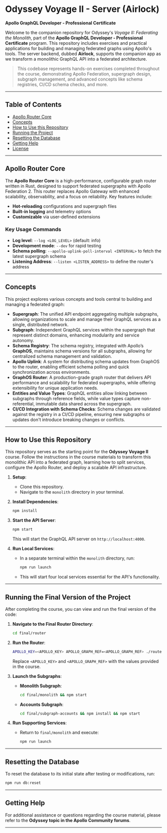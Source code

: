 # Odyssey Voyage II - Server (Airlock)

**Apollo GraphQL Developer - Professional Certificate**

Welcome to the companion repository for Odyssey's *Voyage II: Federating the Monolith*, part of the **Apollo GraphQL Developer - Professional Certificate** program. This repository includes exercises and practical applications for building and managing federated graphs using Apollo's tools. The server backend, dubbed **Airlock**, supports the companion app as we transform a monolithic GraphQL API into a federated architecture.

> This codebase represents hands-on exercises completed throughout the course, demonstrating Apollo Federation, supergraph design, subgraph management, and advanced concepts like schema registries, CI/CD schema checks, and more.

---

## Table of Contents
- [Apollo Router Core](#apollo-router-core)
- [Concepts](#concepts)
- [How to Use this Repository](#how-to-use-this-repository)
- [Running the Project](#running-the-project)
- [Resetting the Database](#resetting-the-database)
- [Getting Help](#getting-help)
- [License](#license)

---

## Apollo Router Core

The **Apollo Router Core** is a high-performance, configurable graph router written in Rust, designed to support federated supergraphs with Apollo Federation 2. This router replaces Apollo Gateway with enhanced scalability, observability, and a focus on reliability. Key features include:

- **Hot-reloading** configurations and supergraph files
- **Built-in logging** and telemetry options
- **Customizable** via user-defined extensions

### Key Usage Commands
- **Log level**: `--log <LOG_LEVEL>` (default: info)
- **Development mode**: `--dev` for rapid testing
- **Schema polling**: `--apollo-uplink-poll-interval <INTERVAL>` to fetch the latest supergraph schema
- **Listening Address**: `--listen <LISTEN_ADDRESS>` to define the router's address

---

## Concepts

This project explores various concepts and tools central to building and managing a federated graph:

- **Supergraph**: The unified API endpoint aggregating multiple subgraphs, allowing organizations to scale and manage their GraphQL services as a single, distributed network.
- **Subgraph**: Independent GraphQL services within the supergraph that represent distinct domains, enhancing modularity and service autonomy.
- **Schema Registry**: The schema registry, integrated with Apollo’s **GraphOS**, maintains schema versions for all subgraphs, allowing for centralized schema management and validation.
- **Apollo Uplink**: A system for distributing schema updates from GraphOS to the router, enabling efficient schema polling and quick synchronization across environments.
- **GraphOS Router**: A production-grade graph router that delivers API performance and scalability for federated supergraphs, while offering extensibility for unique application needs.
- **Entities and Value Types**: GraphQL entities allow linking between subgraphs through reference fields, while value types capture non-referential, immutable data shared across the supergraph.
- **CI/CD Integration with Schema Checks**: Schema changes are validated against the registry in a CI/CD pipeline, ensuring new subgraphs or updates don't introduce breaking changes or conflicts.

---

## How to Use this Repository

This repository serves as the starting point for the **Odyssey Voyage II** course. Follow the instructions in the course materials to transform this monolithic API into a federated graph, learning how to split services, configure the Apollo Router, and deploy a scalable API infrastructure.

1. **Setup**:
   - Clone this repository.
   - Navigate to the `monolith` directory in your terminal.

2. **Install Dependencies**:
   ```bash
   npm install
   ```

3. **Start the API Server**:
   ```bash
   npm start
   ```
   This will start the GraphQL API server on `http://localhost:4000`.

4. **Run Local Services**:
   - In a separate terminal within the `monolith` directory, run:
     ```bash
     npm run launch
     ```
   - This will start four local services essential for the API's functionality.

---

## Running the Final Version of the Project

After completing the course, you can view and run the final version of the code:

1. **Navigate to the Final Router Directory**:
   ```bash
   cd final/router
   ```

2. **Run the Router**:
   ```bash
   APOLLO_KEY=<APOLLO_KEY> APOLLO_GRAPH_REF=<APOLLO_GRAPH_REF> ./router --config config.yaml
   ```
   Replace `<APOLLO_KEY>` and `<APOLLO_GRAPH_REF>` with the values provided in the course.

3. **Launch the Subgraphs**:
   - **Monolith Subgraph**:
     ```bash
     cd final/monolith && npm start
     ```
   - **Accounts Subgraph**:
     ```bash
     cd final/subgraph-accounts && npm install && npm start
     ```

4. **Run Supporting Services**:
   - Return to `final/monolith` and execute:
     ```bash
     npm run launch
     ```

---

## Resetting the Database

To reset the database to its initial state after testing or modifications, run:
```bash
npm run db:reset
```

---

## Getting Help

For additional assistance or questions regarding the course material, please refer to the **Odyssey topic in the Apollo Community forums**.

---
